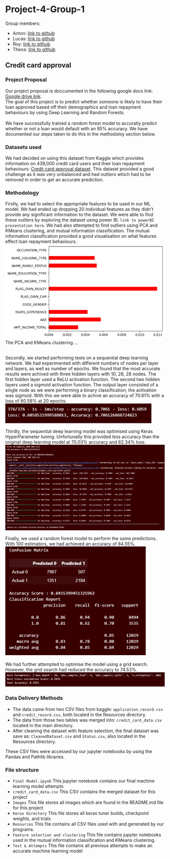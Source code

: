 # Project-4-Group-1

Group members:

* Anton: [link to github](https://github.com/Anton0Lee)
* Lucas: [link to github](https://github.com/ljulbrich)
* Roy: [link to github](https://github.com/Roy-Ip)
* Theos: [link to github](https://github.com/Kapedes)

## Credit card approval

### Project Proposal

Our project proposal is doccumented in the following google docs link: [Google drive link](https://docs.google.com/document/d/1Ol1J2J28xPfOGt4Mhp_1h59lXy09CLNFtk_UX-2BcWE/edit#heading=h.z6ne0og04bp5).<br>
The goal of this project is to predict whether someone is likely to have their loan approved based off their demographics and loan repayment behaviours by using Deep Learning and Random Forests.<br><br>
We have successfully trained a random forest model to accuratly predict whether or not a loan would default with an 85% accuracy. We have documented our steps taken to do this in the methodoloy section below.<br>

### Datasets used

We had decided on using this dataset from Kaggle which provides information on 439,000 credit card users and their loan repayment behaviours: [Credit card approval dataset](https://www.kaggle.com/datasets/rikdifos/credit-card-approval-prediction/data?select=credit_record.csv). This dataset provided a good challenge as it was very unbalanced and had outliers which had to be removed in order to get an accurate prediction.

### Methodology

Firstly, we had to select the appropriate features to be used in our ML model. We had ended up dropping 20 individual features as they didn't provide any significant information to the dataset. We were able to find these outliers by exploring the dataset using power BI. `link to powerBI presentation here`. We had also attempted to find outliers using PCA and KMeans clustering, and mutual information classification. The mutual information classification provided a good visualisation on what features effect loan repayment behaviours.<br>
![Mutual info classification graph](https://github.com/Ljubrich/Project-4-Group-1/blob/main/Images/Mutual%20information%20classification.png)<br>
The PCA and KMeans clustering ...<br>
<br>

Secondly, we started performing tests on a sequential deep learning network. We had experimented with different numbers of nodes per layer and layers, as well as number of epochs. We found that the most accurate results were achived with three hidden layers with 10, 28, 28 nodes. The first hidden layer used a ReLU activation function. The second two hidden layers used a sigmoid activation function. The output layer consisted of a single node as we were performing a binary classification; the activation was sigmoid. With this we were able to achive an accuracy of 70.61% with a loss of 60.58% at 20 epochs.<br>
![Sequential Deep Learning Model Results](https://github.com/Ljubrich/Project-4-Group-1/blob/main/Images/Sequential%20deep%20learning%20results.PNG)
<br>

Thirdly, the sequential deep learning model was optimised using Keras HyperParameter tuning. Unfortunatly this provided less accuracy than the original deep learning model at 70.03% accuracy and 62.34% loss.<br>
![Keras Hyperparameters Tuned Results](https://github.com/Ljubrich/Project-4-Group-1/blob/main/Images/Keras%20tuner%20results.PNG)
<br>

Finally, we used a random forest model to perform the same predictions. With 100 estimators, we had achieved an accuracy of 84.55%.<br>
![Random Forest Model Results](https://github.com/Ljubrich/Project-4-Group-1/blob/main/Images/Random%20Forest%20results.PNG)<br>
<br>
We had further attempted to optimise the model using a grid search. However, the grid search had reduced the accuracy to 74.53%.<br>
![Grid Search Results](https://github.com/Ljubrich/Project-4-Group-1/blob/main/Images/Grid%20search%20results.PNG)<br>


### Data Delivery Methods

* The data came from two CSV files from kaggle: `application_record.csv` and `credit_record.csv`, both located in the Resources directory.
* The data from those two tables was merged into: `credit_card_data.csv` located in the main directory.
* After cleaning the dataset with feature selection, the final dataset was save as: `CleanedDataset.csv` and `Status.csv`, also located in the Resources directory.

These CSV files were accessed by our jupyter notebooks by using the Pandas and Pathlib libraries.

### File structure

* `Final Model.ipynb` This jupyter notebook contains our final machine learning model attempts
* `credit_card_data.csv` This CSV contains the merged dataset for this project
* `Images` This file stores all images which are found in the README.md file for this project
* `Keras Directory` This file stores all keras tuner builds, checkpoint weights, and trials
* `Resources` This file contains all CSV files used with and generated by our programs.
* `Feature selection and clustering` This file contains jupyter notebooks used in the mutual information classification and KMeans clustering.
* `Test & Attempts` This file contains all previous attempts to make an accurate machine learning model
